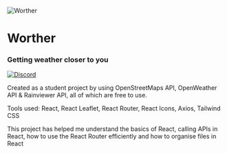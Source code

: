 ![Worther](./src/resources/logoSmallRounded.png)

# Worther
### Getting weather closer to you

[![Discord](https://img.shields.io/discord/984443866969149491?color=7389D8&label=%20&logo=discord&logoColor=ffffff&labelColor=6A7EC2)](https://discord.gg/n6xr3ZWM8J)

Created as a student project by using OpenStreetMaps API, OpenWeather API & Rainviewer API, all of which are free to use.

Tools used: React, React Leaflet, React Router, React Icons, Axios, Tailwind CSS

This project has helped me understand the basics of React, calling APIs in React, how to use the React Router efficiently and how to organise files in React
    
